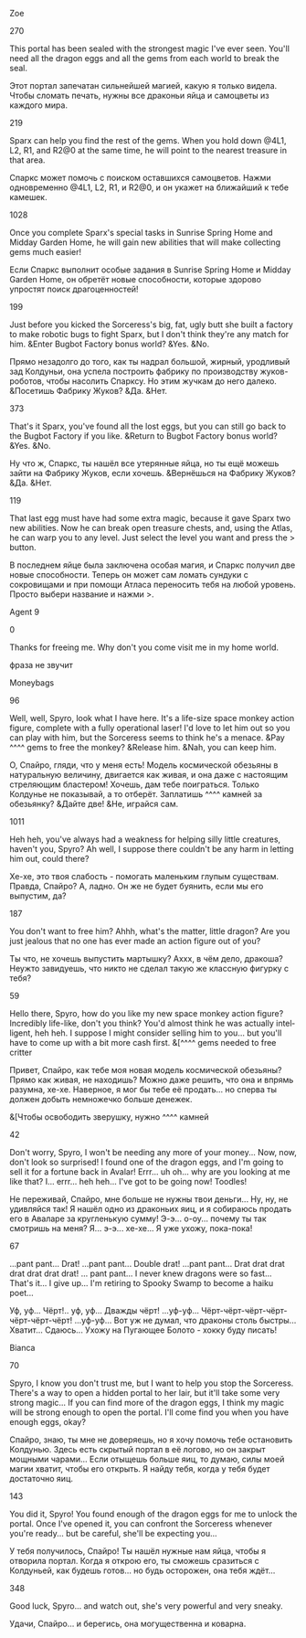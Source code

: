 Zoe

270

<span lang="en-US">This portal has been sealed with the strongest magic I've ever seen. You'll need all the dragon eggs and all the gems from each world to break the seal.</span>

Этот портал запечатан сильнейшей магией, какую я только видела. Чтобы сломать печать, нужны все драконьи яйца и самоцветы из каждого мира.

219

<span lang="en-US">Sparx can help you find the rest of the gems. When you hold down @4L1, L2, R1, and R2@0 at the same time, he will point to the nearest treasure in that area.</span>

Спаркс может помочь с поиском оставшихся самоцветов. Нажми одновременно @4L1, L2, R1, и R2@0, и он укажет на ближайший к тебе камешек.

1028

<span lang="en-US">Once you complete Sparx's special tasks in Sunrise Spring Home and Midday Garden Home, he will gain new abilities that will make collecting gems much easier!</span>

Если Спаркс выполнит особые задания в <span lang="en-US">Sunrise</span> <span lang="en-US">Spring</span> <span lang="en-US">Home</span> и <span lang="en-US">Midday</span> <span lang="en-US">Garden</span> <span lang="en-US">Home</span>, он обретёт новые способности, которые здорово упростят поиск драгоценностей!

199

<span lang="en-US">Just before you kicked the Sorceress's big, fat, ugly butt she built a factory to make robotic bugs to fight Sparx, but I don't think they're any match for him. </span>&Enter Bugbot Factory bonus world? &Yes. &No.

Прямо незадолго до того, как ты надрал большой, жирный, уродливый зад Колдуньи, она успела построить фабрику по производству жуков-роботов, чтобы насолить Спарксу. Но этим жучкам до него далеко. &Посетишь Фабрику Жуков? &Да. &Нет.

373

<span lang="en-US">That's it Sparx, you've found all the lost eggs, but you can still go back to the Bugbot Factory if you like. </span>&Return to Bugbot Factory bonus world? &Yes. &No.

Ну что ж, Спаркс, ты нашёл все утерянные яйца, но ты ещё можешь зайти на Фабрику Жуков, если хочешь. &Вернёшься на Фабрику Жуков? &Да. &Нет.

119

<span lang="en-US">That last egg must have had some extra magic, because it gave Sparx two new abilities. Now he can break open treasure chests, and, using the Atlas, he can warp you to any level. Just select the level you want and press the &gt; button.</span>

В последнем яйце была заключена особая магия, и Спаркс получил две новые способности. Теперь он может сам ломать сундуки с сокровищами и при помощи Атласа переносить тебя на любой уровень. <span lang="en-US">Просто выбери название и нажми &gt;.</span>

Agent 9

0

<span lang="en-US">Thanks for freeing me. Why don't you come visit me in my home world.</span>

фраза не звучит

Moneybags

96

<span lang="en-US">Well, well, Spyro, look what I have here. It's a life-size space monkey action figure, complete with a fully operational laser! I'd love to let him out so you can play with him, but the Sorceress seems to think he's a menace. &Pay ^^^^ gems to free the monkey? &Release him. &Nah, you can keep him.</span>

О, Спайро, гляди, что у меня есть! Модель космической обезьяны в натуральную величину, двигается как живая, и она даже с настоящим стреляющим бластером! Хочешь, дам тебе поиграться. Только Колдунье не показывай, а то отберёт. <span lang="en-US">Заплатишь ^^^^ камней за обезьянку? &Дайте две! &Не, играйся сам.</span>

1011

<span lang="en-US">Heh heh, you've always had a weakness for helping silly little creatures, haven't you, Spyro? Ah well, I suppose there couldn't be any harm in letting him out, could there?</span>

Хе-хе, это твоя слабость - помогать маленьким глупым существам. Правда, Спайро? А, ладно. Он же не будет буянить, если мы его выпустим, да?

187

<span lang="en-US">You don't want to free him? Ahhh, what's the matter, little dragon? Are you just jealous that no one has ever made an action figure out of you?</span>

Ты что, не хочешь выпустить мартышку? Аххх, в чём дело, дракоша? Неужто завидуешь, что никто не сделал такую же классную фигурку с тебя?

59

<span lang="en-US">Hello there, Spyro, how do you like my new space monkey action figure? Incredibly life-like, don't you think? You'd almost think he was actually intelligent, heh heh. I suppose I might consider selling him to you... but you'll have to come up with a bit more cash first. </span>&\[^^^^ gems needed to free critter

Привет, Спайро, как тебе моя новая модель космической обезьяны? Прямо как живая, не находишь? Можно даже решить, что она и впрямь разумна, хе-хе. Наверное, я мог бы тебе её продать… но сперва ты должен добыть немножечко больше денежек.

&\[Чтобы освободить зверушку, нужно ^^^^ камней

42

<span lang="en-US">Don't worry, Spyro, I won't be needing any more of your money... Now, now, don't look so surprised! I found one of the dragon eggs, and I'm going to sell it for a fortune back in Avalar! Errr... uh oh... why are you looking at me like that? I... errr... heh heh... I've got to be going now! </span>Toodles!

Не переживай, Спайро, мне больше не нужны твои деньги... Ну, ну, не удивляйся так! Я нашёл одно из драконьих яиц, и я собираюсь продать его в Аваларе за кругленькую сумму! Э-э... о-оу... почему ты так смотришь на меня? Я... э-э... хе-хе... Я уже ухожу, пока-пока!

67

<span lang="en-US">...pant pant... Drat! ...pant pant... Double drat! ...pant pant... Drat drat drat drat drat drat drat! ... pant pant... I never knew dragons were so fast... That's it... I give up... I'm retiring to Spooky Swamp to become a haiku poet...</span>

Уф, уф... Чёрт!.. уф, уф... Дважды чёрт! ...уф-уф... Чёрт-чёрт-чёрт-чёрт-чёрт-чёрт-чёрт! ...уф-уф... Вот уж не думал, что драконы столь быстры... Хватит... Сдаюсь... <span lang="en-US">Ухожу на </span><span lang="en-US">Пугающее Болото </span><span lang="en-US">- хокку буду писать! </span>

Bianca

70

<span lang="en-US">Spyro, I know you don't trust me, but I want to help you stop the Sorceress. There's a way to open a hidden portal to her lair, but it'll take some very strong magic... If you can find more of the dragon eggs, I think my magic will be strong enough to open the portal. I'll come find you when you have enough eggs, okay?</span>

[]()Спайро, знаю, ты мне не доверяешь, но я хочу помочь тебе остановить Колдунью. Здесь есть скрытый портал в её логово, но он закрыт мощными чарами… Если отыщешь больше яиц, то думаю, силы моей магии хватит, чтобы его открыть. <span lang="en-US">Я найду тебя, когда у тебя будет достаточно яиц.</span>

143

<span lang="en-US">You did it, Spyro! You found enough of the dragon eggs for me to unlock the portal. Once I've opened it, you can confront the Sorceress whenever you're ready... but be careful, she'll be expecting you...</span>

У тебя получилось, Спайро! Ты нашёл нужные нам яйца, чтобы я отворила портал. Когда я открою его, ты сможешь сразиться с Колдуньей, как будешь готов… но будь осторожен, она тебя ждёт...

348

<span lang="en-US">Good luck, Spyro... and watch out, she's very powerful and very sneaky.</span>

Удачи, Спайро... и берегись, она могущественна и коварна.


